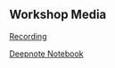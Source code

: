 ## Workshop Media

[Recording]()

[Deepnote Notebook](https://deepnote.com/project/NLP-Workshop-_ZpsZpI2QdKBGrVnLStChA/%2FNLP-PredictorWorkshop.ipynb)
